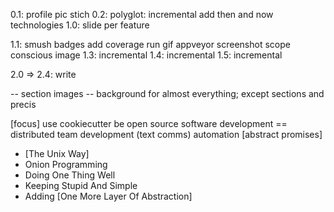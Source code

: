0.1: profile pic stich
0.2: polyglot: incremental
     add then and now technologies
1.0: slide per feature

1.1: smush badges
     add coverage run gif
     appveyor screenshot
     scope conscious image
1.3: incremental
1.4: incremental
1.5: incremental

2.0 => 2.4: write

-- section images
-- background for almost everything; except sections and precis

[focus]
use cookiecutter
be open source software development == distributed team development (text comms)
automation
[abstract promises]

- [The Unix Way]
- Onion Programming
- Doing One Thing Well
- Keeping Stupid And Simple
- Adding [One More Layer Of Abstraction]

